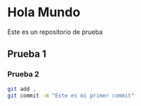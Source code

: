# Hola Mundo
Este es un repositorio de prueba

## Prueba 1
### Prueba 2

```bash
git add .
git commit -m "Este es mi primer commit"
